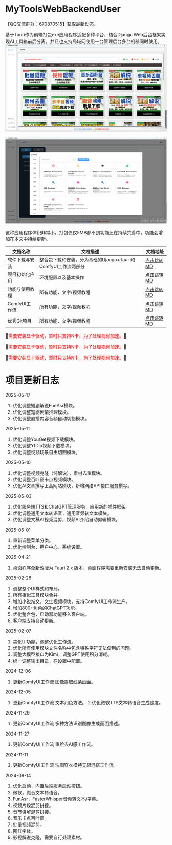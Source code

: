 # MyToolsWebBackendUser

【QQ交流群群：670870515】获取最新动态。

基于Tauri作为前端打包exe应用程序适配多种平台，结合Django Web后台框架实现AI工具箱前后分离，并且也支持局域网使用一台管理后台多台机器同时使用。
![在这里插入图片描述](./doc/assets/006c4e16acf245e3adaa43f3f5d71e20.png)

![在这里插入图片描述](./doc/assets/a51c2304c96b4f0d89f461b68cea3edb.png)

这种应用程序体积非常小，打包仅仅5MB都不到功能还在持续完善中，功能会增加在本文中持续更新。

|文档名称|文档描述|文档地址|
|---|---|---|
|软件下载与安装|整合包下载和安装，分为基础的Django+Tauri和ComfyUI工作流两部分|[点击跳转MD](doc/软件下载与安装.md ':include :type=code')|
|项目初始化应用|环境配置以及基本操作|[点击跳转MD](doc/基础环境使用.md ':include :type=code')|
|功能与使用教程|所有功能，文字/视频教程|[点击跳转MD](doc/功能与使用教程.md ':include :type=code')|
|ComfyUI工作流|所有功能，文字/视频教程|[点击跳转MD](doc/ComfyUI工作流使用.md ':include :type=code')|
|优秀Git项目|所有功能，文字/视频教程|[点击跳转MD](doc/Git项目介绍和使用.md ':include :type=code')|

🚨<font color="red">需要安装显卡驱动，暂时只支持N卡，为了处理视频加速。</font>🚨

🚨<font color="red">需要安装显卡驱动，暂时只支持N卡，为了处理视频加速。</font>🚨

🚨<font color="red">需要安装显卡驱动，暂时只支持N卡，为了处理视频加速。</font>🚨

# 项目更新日志

2025-05-17
1. 优化调整短剧解说FunAsr模块。
2. 优化调整短剧剧情推理模块。
3. 优化调整直播内容音频自动切割模块。

2025-05-11

1. 优化调整YouGet视频下载模块。
2. 优化调整YtDlp视频下载模块。
3. 优化调整视频场景自由切割模块。

2025-05-10

1. 优化调整视频克隆（纯解说），素材去重模块。
2. 优化调整百叶窗卡点视频模块。
3. 优化AI文章撰写上高网站模块，新增网络API接口服务撰写。

2025-05-03

1. 优化服务端TTS和ChatGPT管理服务，应用新的插件框架。
2. 优化调整通用文本转语音，通用音频转文本模块。
3. 优化调整文稿AI视频混剪，视频AI介绍自动剪辑模块。

2025-05-01

1. 重新调整菜单分类。
2. 优化控制台，用户中心，系统设置。

2025-04-21

1. 桌面程序全新改版为 Tauri 2.x 版本，桌面程序需要重新安装无法自动更新。

2025-02-28

1. 调整整个UI样式和布局。
2. 所有相似工具模块合并。
3. 增加小说推文，文生视频模块，支持ComfyUI工作流生产。
4. 增加800+角色的ChatGPT功能。
5. 优化整合包，启动器功能移入客户端。
6. 客户端支持自动更新。

2025-02-07

1. 美化UI功能，调整优化工作流。
2. 优化所有使用模块文件名称中包含特殊字符无法使用的问题。
3. 调整大模型接口为Kimi，调整GPT使用积分消耗。
4. 统一调整输出目录，在设置中配置。

2024-12-06

1. 更新ComfyUI工作流 图像提取线条画面。

2024-12-05

1. 更新ComfyUI工作流 文本润色方法。 2.优化微软TTS文本转语音生成速度。

2024-11-29

1. 更新ComfyUI工作流 多种方法识别图像生成画面描述。

2024-11-27

1. 更新ComfyUI工作流 重绘去AI感工作流。

2024-11-11

1. 更新ComfyUI工作流 洗图穿衣模特无限混搭工作流。

2024-09-14

1. 优化启动，内置后端服务启动按钮。
2. 微软，魔音文本转语音。
3. FunAsr，FasterWhisper音频转文本/字幕。
4. 视频片段混剪拼接。
5. 音节讲解混剪拼接。
6. 音乐卡点百叶窗。
7. 批量视频混剪。
8. 网红字体。
9. 影视解说克隆，需要自行处理素材。

